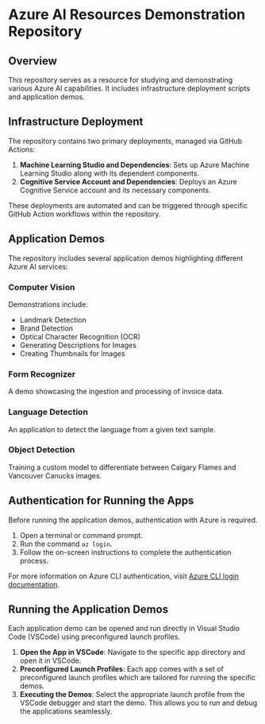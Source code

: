 # Azure AI Resources Demonstration Repository

## Overview

This repository serves as a resource for studying and demonstrating various Azure AI capabilities. It includes infrastructure deployment scripts and application demos.

## Infrastructure Deployment

The repository contains two primary deployments, managed via GitHub Actions:

1. **Machine Learning Studio and Dependencies**: Sets up Azure Machine Learning Studio along with its dependent components.
2. **Cognitive Service Account and Dependencies**: Deploys an Azure Cognitive Service account and its necessary components.

These deployments are automated and can be triggered through specific GitHub Action workflows within the repository.

## Application Demos

The repository includes several application demos highlighting different Azure AI services:

### Computer Vision

Demonstrations include:

- Landmark Detection
- Brand Detection
- Optical Character Recognition (OCR)
- Generating Descriptions for Images
- Creating Thumbnails for Images

### Form Recognizer

A demo showcasing the ingestion and processing of invoice data.

### Language Detection

An application to detect the language from a given text sample.

### Object Detection

Training a custom model to differentiate between Calgary Flames and Vancouver Canucks images.

## Authentication for Running the Apps

Before running the application demos, authentication with Azure is required.

1. Open a terminal or command prompt.
2. Run the command `az login`.
3. Follow the on-screen instructions to complete the authentication process.

For more information on Azure CLI authentication, visit [Azure CLI login documentation](https://docs.microsoft.com/en-us/cli/azure/authenticate-azure-cli).

## Running the Application Demos

Each application demo can be opened and run directly in Visual Studio Code (VSCode) using preconfigured launch profiles.

1. **Open the App in VSCode**: Navigate to the specific app directory and open it in VSCode.
2. **Preconfigured Launch Profiles**: Each app comes with a set of preconfigured launch profiles which are tailored for running the specific demos.
3. **Executing the Demos**: Select the appropriate launch profile from the VSCode debugger and start the demo. This allows you to run and debug the applications seamlessly.
